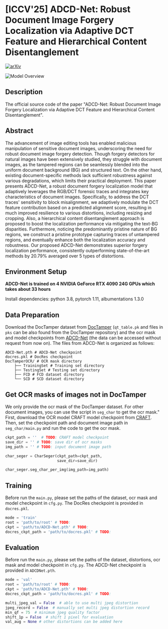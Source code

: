 
# [ICCV'25] ADCD-Net: Robust Document Image Forgery Localization via Adaptive DCT Feature and Hierarchical Content Disentanglement

[![arXiv](https://img.shields.io/badge/arXiv-2507.16397-b31b1b.svg)](https://arxiv.org/abs/2507.16397)

![Model Overview](./fig/model_overview.png)
 
## Description   

The official source code of the paper "ADCD-Net: Robust Document Image Forgery Localization via Adaptive DCT Feature and Hierarchical Content Disentanglement". 

## Abstract   

The advancement of image editing tools has enabled malicious manipulation of sensitive document images, underscoring the need for robust document image forgery detection. Though forgery detectors for natural images have been extensively studied, they struggle with document images, as the tampered regions can be seamlessly blended into the uniform document background (BG) and structured text. On the other hand, existing document-specific methods lack sufficient robustness against various degradations, which limits their practical deployment. This paper presents ADCD-Net, a robust document forgery localization model that adaptively leverages the RGB/DCT forensic traces and integrates key characteristics of document images. Specifically, to address the DCT traces' sensitivity to block misalignment, we adaptively modulate the DCT feature contribution based on a predicted alignment score, resulting in much improved resilience to various distortions, including resizing and cropping. Also, a hierarchical content disentanglement approach is proposed to boost the localization performance via mitigating the text-BG disparities. Furthermore, noticing the predominantly pristine nature of BG regions, we construct a pristine prototype capturing traces of untampered regions, and eventually enhance both the localization accuracy and robustness. Our proposed ADCD-Net demonstrates superior forgery localization performance, consistently outperforming state-of-the-art methods by 20.79\% averaged over 5 types of distortions.

## Environment Setup

**ADCD-Net is trained on 4 NVIDIA GeForce RTX 4090 24G GPUs which takes about 33 hours**

Install dependencies: python 3.8, pytorch 1.11, albumentations 1.3.0

## Data Preparation

Download the DocTamper dataset from [DocTamper](https://github.com/qcf-568/DocTamper) (```qt_table.pk``` and files in ```pks``` can be also found from the DocTamper repository) and the ocr mask and model checkpoints from [ADCD-Net](https://drive.google.com/file/d/10m7v0RrmI68UbfaWCwAN0nfR2y7DWS_4/view?usp=sharing) (the data can be accessed without request from now on).
The files from ADCD-Net is organized as follows:

```
ADCD-Net.pth # ADCD-Net checkpoint
docres.pkl # DocRes checkpoint
DocTamperOCR/ # OCR mask directory
    ├── TrainingSet # Training set directory
    ├── TestingSet # Testing set directory
    ├── FCD # FCD dataset directory
    └── SCD # SCD dataset directory
```

## Get OCR masks of images not in DocTamper

We only provide the ocr mask of the DocTamper dataset. For other document images, you can use the script in ```seg_char``` to get the ocr mask."
First, download the OCR model CRAFT model checkpoint from [CRAFT](https://github.com/clovaai/CRAFT-pytorch). Then, set the checkpoint path and document image path in ```seg_char/main.py``` and run the code to get the ocr mask.

```python
ckpt_path = ''  # TODO: CRAFT model checkpoint
save_dir = '' # TODO: save dir of ocr masks
img_path = '' # TODO: input document image path

char_seger = CharSeger(ckpt_path=ckpt_path,
                       save_dir=save_dir)

char_seger.seg_char_per_img(img_path=img_path)
```

## Training

Before run the ```main.py```, please set the paths of the dataset, ocr mask and model checkpoint in ```cfg.py```. 
The DocRes checkpoint is provided in ```docres.pkl```. 

```python
mode = 'train'
root = 'path/to/root' # TODO:
ckpt = 'path/to/ADCD-Net.pth' # TODO:
docres_ckpt_path = 'path/to/docres.pkl' # TODO:
```

## Evaluation

Before run the ```main.py```, please set the paths of the dataset, distortions, ocr mask and model checkpoint in ```cfg.py```. 
The ADCD-Net checkpoint is provided in ```ADCDNet.pth```. 

```python
mode = 'val'
root = 'path/to/root' # TODO:
ckpt = 'path/to/ADCD-Net.pth' # TODO:
docres_ckpt_path = 'path/to/docres.pkl' # TODO:

multi_jpeg_val = False  # able to use multi jpeg distortion
jpeg_record = False  # manually set multi jpeg distortion record
min_qf = 75  # minimum jpeg quality factor
shift_1p = False  # shift 1 pixel for evaluation
val_aug = None # other distortions can be added here
```

